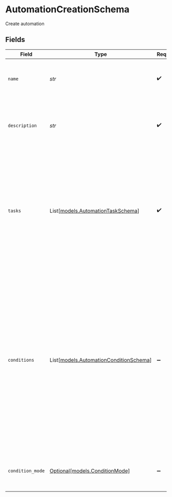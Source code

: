 # AutomationCreationSchema

Create automation


## Fields

| Field                                                                                                                                                                                                                                                                                      | Type                                                                                                                                                                                                                                                                                       | Required                                                                                                                                                                                                                                                                                   | Description                                                                                                                                                                                                                                                                                | Example                                                                                                                                                                                                                                                                                    |
| ------------------------------------------------------------------------------------------------------------------------------------------------------------------------------------------------------------------------------------------------------------------------------------------ | ------------------------------------------------------------------------------------------------------------------------------------------------------------------------------------------------------------------------------------------------------------------------------------------ | ------------------------------------------------------------------------------------------------------------------------------------------------------------------------------------------------------------------------------------------------------------------------------------------ | ------------------------------------------------------------------------------------------------------------------------------------------------------------------------------------------------------------------------------------------------------------------------------------------ | ------------------------------------------------------------------------------------------------------------------------------------------------------------------------------------------------------------------------------------------------------------------------------------------ |
| `name`                                                                                                                                                                                                                                                                                     | *str*                                                                                                                                                                                                                                                                                      | :heavy_check_mark:                                                                                                                                                                                                                                                                         | Name                                                                                                                                                                                                                                                                                       | {<br/>"summary": "Sample name",<br/>"value": "automation abc"<br/>}                                                                                                                                                                                                                        |
| `description`                                                                                                                                                                                                                                                                              | *str*                                                                                                                                                                                                                                                                                      | :heavy_check_mark:                                                                                                                                                                                                                                                                         | Description                                                                                                                                                                                                                                                                                | {<br/>"summary": "Sample description",<br/>"value": "automation description"<br/>}                                                                                                                                                                                                         |
| `tasks`                                                                                                                                                                                                                                                                                    | List[[models.AutomationTaskSchema](../models/automationtaskschema.md)]                                                                                                                                                                                                                     | :heavy_check_mark:                                                                                                                                                                                                                                                                         | Tasks                                                                                                                                                                                                                                                                                      | {<br/>"summary": "Sample tasks",<br/>"value": [<br/>{<br/>"task_type": "run_data_retrieval",<br/>"details": [<br/>{<br/>"ds_id": 456<br/>},<br/>{<br/>"ds_id": 555<br/>}<br/>]<br/>}<br/>]<br/>}                                                                                           |
| `conditions`                                                                                                                                                                                                                                                                               | List[[models.AutomationConditionSchema](../models/automationconditionschema.md)]                                                                                                                                                                                                           | :heavy_minus_sign:                                                                                                                                                                                                                                                                         | Conditions                                                                                                                                                                                                                                                                                 | {<br/>"summary": "Sample conditions",<br/>"value": [<br/>{<br/>"condition_type": "at_specific_time",<br/>"details": {<br/>"frequency": "monthly",<br/>"interval": 1,<br/>"start_at": "2025-08-06 10:56:20Z",<br/>"until": "2025-09-12 10:56:20Z",<br/>"by_week_day": [<br/>"mo"<br/>],<br/>"by_month_day": [<br/>1,<br/>2<br/>],<br/>"start_now": true<br/>}<br/>}<br/>]<br/>} |
| `condition_mode`                                                                                                                                                                                                                                                                           | [Optional[models.ConditionMode]](../models/conditionmode.md)                                                                                                                                                                                                                               | :heavy_minus_sign:                                                                                                                                                                                                                                                                         | Condition Mode                                                                                                                                                                                                                                                                             | {<br/>"summary": "Sample condition type",<br/>"value": "and"<br/>}                                                                                                                                                                                                                         |